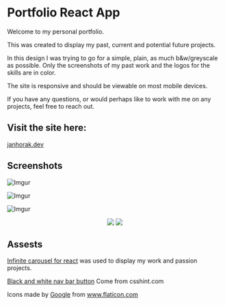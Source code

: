 # Portfolio React App

Welcome to my personal portfolio. 

This was created to display my past, current and potential future projects. 

In this design I was trying to go for a simple, plain, as much b&w/greyscale as possible. Only the screenshots of my past work and the logos for the skills are in color. 

The site is responsive and should be viewable on most mobile devices. 

If you have any questions, or would perhaps like to work with me on any projects, feel free to reach out. 

## Visit the site here:
[janhorak.dev](https://janhorak.dev)

## Screenshots

![Imgur](https://i.imgur.com/hqewlXB.png)

![Imgur](https://i.imgur.com/f6aKCZV.png)

![Imgur](https://i.imgur.com/L8ej355.png)

<p align="center">
 <img src="https://i.imgur.com/1Iv4MSwl.png"/>
 <img src="https://i.imgur.com/c19pR7gl.png"/>
</p>

## Assests

[Infinite carousel for react](https://reactjsexample.com/infinite-carousel-for-react/) was used to display my work and passion projects.

[Black and white nav bar button](https://csshint.com/black-white-button/) Come from csshint.com 
<div>Icons made by <a href="https://www.flaticon.com/authors/google" title="Google">Google</a> from <a href="https://www.flaticon.com/" title="Flaticon">www.flaticon.com</a></div>